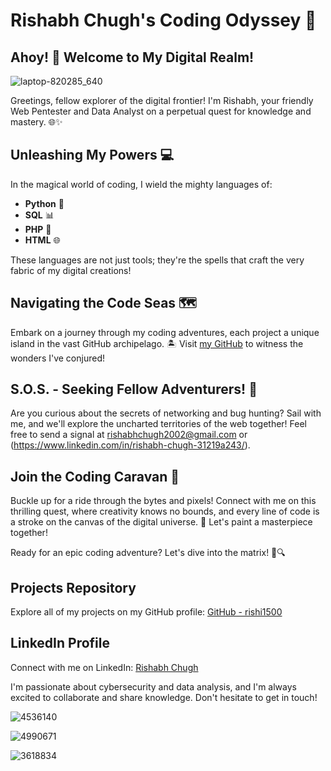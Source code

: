 # Rishabh Chugh's Coding Odyssey 🚀

## Ahoy! 👋 Welcome to My Digital Realm!    
   ![laptop-820285_640](https://github.com/rishi1500/rishi1500/assets/95222081/73740d4d-9e7d-4e51-9c8c-42bea7b4625b)


Greetings, fellow explorer of the digital frontier! I'm Rishabh, your friendly Web Pentester and Data Analyst on a perpetual quest for knowledge and mastery. 🌐✨

## Unleashing My Powers 💻

In the magical world of coding, I wield the mighty languages of:
- **Python** 🐍
- **SQL** 📊
- **PHP** 🚀
- **HTML** 🌐

These languages are not just tools; they're the spells that craft the very fabric of my digital creations!

## Navigating the Code Seas 🗺️

Embark on a journey through my coding adventures, each project a unique island in the vast GitHub archipelago. 🏝️ Visit [my GitHub](https://github.com/rishi1500) to witness the wonders I've conjured!

## S.O.S. - Seeking Fellow Adventurers! 🚁

Are you curious about the secrets of networking and bug hunting? Sail with me, and we'll explore the uncharted territories of the web together! Feel free to send a signal at rishabhchugh2002@gmail.com or (https://www.linkedin.com/in/rishabh-chugh-31219a243/).

## Join the Coding Caravan 🚗

Buckle up for a ride through the bytes and pixels! Connect with me on this thrilling quest, where creativity knows no bounds, and every line of code is a stroke on the canvas of the digital universe. 🌌 Let's paint a masterpiece together!

Ready for an epic coding adventure? Let's dive into the matrix! 🚀🔍
## Projects Repository
Explore all of my projects on my GitHub profile: [GitHub - rishi1500](https://github.com/rishi1500)

## LinkedIn Profile
Connect with me on LinkedIn: [Rishabh Chugh](https://www.linkedin.com/in/rishabh-chugh-31219a243/)

I'm passionate about cybersecurity and data analysis, and I'm always excited to collaborate and share knowledge. Don't hesitate to get in touch!


![4536140](https://github.com/rishi1500/rishi1500/assets/95222081/0ca9904b-0033-43cb-9bb8-401e56b3afd8)

![4990671](https://github.com/rishi1500/rishi1500/assets/95222081/151635f2-0fa7-4f4f-ae64-b14d71efda6c)

![3618834](https://github.com/rishi1500/rishi1500/assets/95222081/cd2ebff7-39e6-4e62-bd33-66925f54455c)


